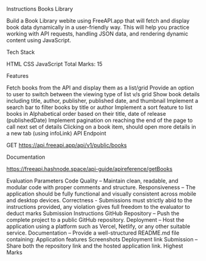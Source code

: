 Instructions
Books Library

Build a Book Library webite using FreeAPI.app that will fetch and display book data dynamically in a user-friendly way. This will help you practice working with API requests, handling JSON data, and rendering dynamic content using JavaScript.

Tech Stack

HTML
CSS
JavaScript
Total Marks: 15

Features

Fetch books from the API and display them as a list/grid
Provide an option to user to switch between the viewing type of list v/s grid
Show book details including title, author, publisher, published date, and thumbnail
Implement a search bar to filter books by title or author
Implement a sort feature to list books in Alphabetical order based on their title, date of release (publishedDate)
Implement pagination on reaching the end of the page to call next set of details
Clicking on a book item, should open more details in a new tab (using infoLink)
API Endpoint

GET https://api.freeapi.app/api/v1/public/books

Documentation

https://freeapi.hashnode.space/api-guide/apireference/getBooks

Evaluation Parameters
Code Quality – Maintain clean, readable, and modular code with proper comments and structure.
Responsiveness – The application should be fully functional and visually consistent across mobile and desktop devices.
Correctness - Submissions must strictly abid to the instructions provided, any violation gives full freedom to the evaluator to deduct marks
Submission Instructions
GitHub Repository – Push the complete project to a public GitHub repository.
Deployment – Host the application using a platform such as Vercel, Netlify, or any other suitable service.
Documentation – Provide a well-structured README.md file containing:
Application features
Screenshots
Deployment link
Submission – Share both the repository link and the hosted application link.
Highest Marks